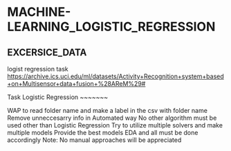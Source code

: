 # MACHINE-LEARNING_LOGISTIC_REGRESSION
## EXCERSICE_DATA

logist regression task
https://archive.ics.uci.edu/ml/datasets/Activity+Recognition+system+based+on+Multisensor+data+fusion+%28AReM%29#

Task Logistic Regression ~~~~~~~

WAP to read folder name and make a label in the csv with folder name
Remove unneccesarry info in Automated way
No other algorithm must be used other than Logistic Regression
Try to utilize multiple solvers and make multiple models
Provide the best models
EDA and all must be done accordingly Note: No manual approaches will be appreciated

